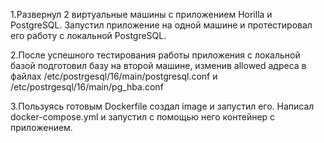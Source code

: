 1.Развернул 2 виртуальные машины с приложением Horilla и PostgreSQL. Запустил приложение на одной машине и протестировал его работу с локальной PostgreSQL. 

2.После успешного тестирования работы приложения с локальной базой подготовил базу на второй машине, изменив allowed адреса в файлах /etc/postrgesql/16/main/postgresql.conf и /etc/postrgesql/16/main/pg_hba.conf

3.Пользуясь готовым Dockerfile создал image и запустил его. Написал docker-compose.yml и запустил с помощью него контейнер с приложением.
